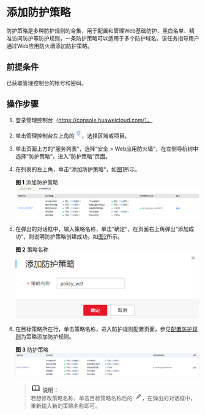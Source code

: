 # 添加防护策略<a name="waf_01_0074"></a>

防护策略是多种防护规则的合集，用于配置和管理Web基础防护、黑白名单、精准访问防护等防护规则，一条防护策略可以适用于多个防护域名。该任务指导用户通过Web应用防火墙添加防护策略。

## 前提条件<a name="section37694481929"></a>

已获取管理控制台的帐号和密码。

## 操作步骤<a name="section5458145019310"></a>

1.  登录管理控制台（https://console.huaweicloud.com/）。
2.  单击管理控制台左上角的![](figures/选择区域图标.jpg)，选择区域或项目。
3.  单击页面上方的“服务列表“，选择“安全  \>  Web应用防火墙“，在左侧导航树中选择“防护策略“，进入“防护策略“页面。

1.  在列表的左上角，单击“添加防护策略“，如[图1](#fig1769985133814)所示。

    **图 1**  添加防护策略<a name="fig1769985133814"></a>  
    ![](figures/添加防护策略.png "添加防护策略")

2.  在弹出的对话框中，输入策略名称，单击“确定“，在页面右上角弹出“添加成功“，则说明防护策略创建成功，如[图2](#fig0843200133618)所示。

    **图 2**  策略名称<a name="fig0843200133618"></a>  
    ![](figures/策略名称.png "策略名称")

3.  在目标策略所在行，单击策略名称，进入防护规则配置页面，参见[配置防护规则](配置防护规则.md)为策略添加防护规则。

    **图 3**  防护策略<a name="fig3383125241"></a>  
    ![](figures/防护策略.png "防护策略")

    >![](public_sys-resources/icon-note.gif) **说明：**   
    >若想修改策略名称，单击目标策略名称后的![](figures/编辑小图标.png)，在弹出的对话框中，重新输入新的策略名称即可。  


